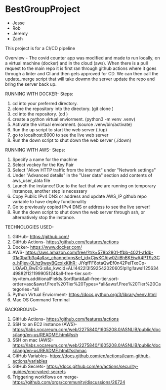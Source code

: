 # BestGroupProject

* Jesse
* Rob
* Jeremy
* Zach

This project is for a CI/CD pipeline

Overview - The covid counter app was modified and made to run locally, on a virtual machine (docker) and in the cloud (aws).
When there is a pull request to the main repo it is first ran through github actions where it goes through a linter and CI and then gets approved for CD. We can then call the update_merge script that will take dowmn the server update the repo and bring the server back up.



RUNNING WITH DOCKER- 
Steps:
1. cd into your preferred directory.
2. clone the repository into the directory. (git clone <repository>)
3. cd into the repository. (cd <repository name>)
4. create a python virtual enviorment. (python3 -m venv .venv)
5. Activate the virtual enviorment. (source .venv/bin/activate)
6. Run the up script to start the web server (./up)
7. go to localhost:8000 to see the live web server
8. Run the down script to shut down the web server (./down)

RUNNING WITH AWS-
Steps:
1. Specify a name for the machine
2. Select vockey for the Key Pair
3. Select "Allow HTTP traffic from the internet" under "Network settings"
4. Under "Advanced details" in the "User data" section add contents of aws_user_data file
5. Launch the instance!
Due to the fact that we are running on temporary instances, another step is necessary
6. Copy Public IPv4 DNS or address and update AWS_IP github repo variable to have deploy functionality
7. Go to previously copied IPv4 DNS or address to see the live server!
8. Run the down script to shut down the web server through ssh, or alternatively stop the instance.




TECHNOLOGIES USED- 
1. GitHub- https://github.com/
2. GitHub Actions- https://github.com/features/actions
3. Docker- https://www.docker.com/
4. AWS- https://aws.amazon.com/free/?trk=578b2801-ffbb-4021-a1db-01a0bafb3a4a&sc_channel=ps&ef_id=CjwKCAjw0ZiiBhBKEiwA4PT9z3Co_hPjev-0Lhz9weyBQcxIxKIhR-    JiYqfFF6otaQwEf0n42PelTxoCp-UQAvD_BwE:G:s&s_kwcid=AL!4422!3!592542020605!p!!g!!aws!12563449882!121199905124&all-free-tier.sort-          by=item.additionalFields.SortRank&all-free-tier.sort-order=asc&awsf.Free%20Tier%20Types=*all&awsf.Free%20Tier%20Categories=*all
5. Python Virtual Enviorment- https://docs.python.org/3/library/venv.html
6. Mac OS Command Terminal

BACKGROUND- 
1. GitHub Actions- https://github.com/features/actions
2. SSH to an EC2 instance (AWS)- https://labs.vocareum.com/web/2275840/1605208.0/ASNLIB/public/docs/lang/en-us/README.html#ssh
3. SSH on mac (AWS)- https://labs.vocareum.com/web/2275840/1605208.0/ASNLIB/public/docs/lang/en-us/README.html#sshmac
4. GitHub Variables- https://docs.github.com/en/actions/learn-github-actions/variables
5. GitHub Secrets- https://docs.github.com/en/actions/security-guides/encrypted-secrets
6. Triggering workflows on merge- https://github.com/orgs/community/discussions/26724

